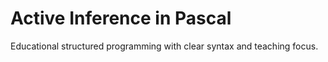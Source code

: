 # Active Inference in Pascal

Educational structured programming with clear syntax and teaching focus.
